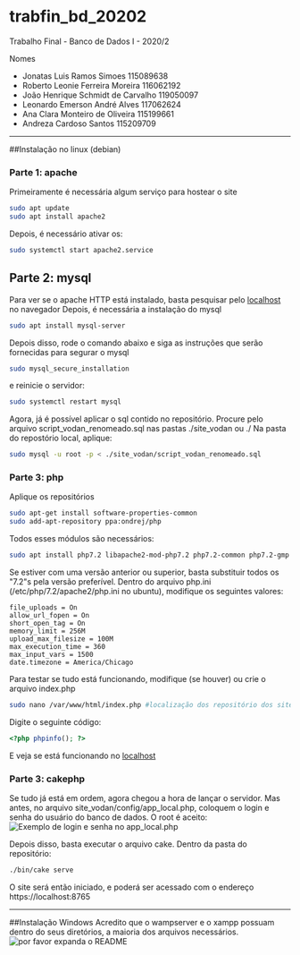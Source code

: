 # trabfin_bd_20202
Trabalho Final - Banco de Dados I - 2020/2

Nomes
- Jonatas Luis Ramos Simoes 115089638
- Roberto Leonie Ferreira Moreira 116062192
- João Henrique Schmidt de Carvalho 119050097
- Leonardo Emerson André Alves 117062624
- Ana Clara Monteiro de Oliveira 115199661
- Andreza Cardoso Santos  115209709
- - - -
##Instalação no linux (debian)
### Parte 1: apache
Primeiramente é necessária algum serviço para hostear o site
```sh
sudo apt update
sudo apt install apache2
```
Depois, é necessário ativar os:
```sh
sudo systemctl start apache2.service
```
## Parte 2: mysql
Para ver se o apache HTTP está instalado, basta pesquisar pelo [localhost](http://locahost) no navegador
Depois, é necessária a instalação do mysql
```sh
sudo apt install mysql-server
```
Depois disso, rode o comando abaixo e siga as instruções que serão fornecidas para segurar o mysql
```sh
sudo mysql_secure_installation
```
e reinicie o servidor:
```sh
sudo systemctl restart mysql
```
Agora, já é possível aplicar o sql contido no repositório.
Procure pelo arquivo script_vodan_renomeado.sql nas pastas ./site_vodan ou ./
Na pasta do repostório local, aplique:
```sh
sudo mysql -u root -p < ./site_vodan/script_vodan_renomeado.sql
```
### Parte 3: php
Aplique os repositórios
```sh
sudo apt-get install software-properties-common
sudo add-apt-repository ppa:ondrej/php
```
Todos esses módulos são necessários:
```sh
sudo apt install php7.2 libapache2-mod-php7.2 php7.2-common php7.2-gmp php7.2-curl php7.2-intl php7.2-mbstring php7.2-xmlrpc php7.2-mysql php7.2-gd php7.2-imap php7.2-ldap php-cas php7.2-bcmath php7.2-xml php7.2-cli php7.2-zip php7.2-sqlite3
```
Se estiver com uma versão anterior ou superior, basta substituir todos os "7.2"s pela versão preferível.
Dentro do arquivo php.ini (/etc/php/7.2/apache2/php.ini no ubuntu), modifique os seguintes valores:
```vim
file_uploads = On
allow_url_fopen = On
short_open_tag = On
memory_limit = 256M
upload_max_filesize = 100M
max_execution_time = 360
max_input_vars = 1500
date.timezone = America/Chicago
```
Para testar se tudo está funcionando, modifique (se houver) ou crie o arquivo index.php
```sh
sudo nano /var/www/html/index.php #localização dos repositório dos sites no linux
```
Digite o seguinte código:
```php
<?php phpinfo(); ?>
```
E veja se está funcionando no [localhost](http://localhost/index.php)

### Parte 3: cakephp
Se tudo já está em ordem, agora chegou a hora de lançar o servidor.
Mas antes, no arquivo site_vodan/config/app_local.php, coloquem o login e senha do usuário do banco de dados.
O root é aceito:
![Exemplo de login e senha no app_local.php](https://drive.google.com/file/d/1CARe8mI6dv7yVfhbe9GLe1d932dYhBLq/view?usp=sharing)

Depois disso, basta executar o arquivo cake. Dentro da pasta do repositório:
```sh
./bin/cake serve
```
O site será então iniciado, e poderá ser acessado com o endereço https://localhost:8765
- - - -
##Instalação Windows
Acredito que o wampserver e o xampp possuam dentro do seus diretórios, a maioria dos arquivos necessários.
![por favor expanda o README](https://imgur.com/a/qCzSaMt)

